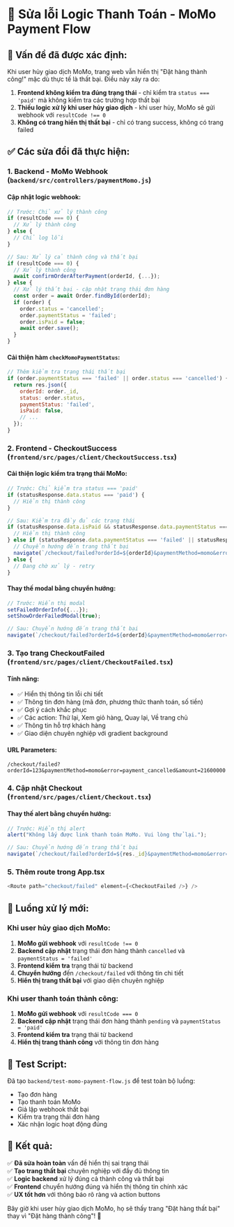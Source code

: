# 🔧 Sửa lỗi Logic Thanh Toán - MoMo Payment Flow

## 🎯 **Vấn đề đã được xác định:**

Khi user hủy giao dịch MoMo, trang web vẫn hiển thị "Đặt hàng thành công!" mặc dù thực tế là thất bại. Điều này xảy ra do:

1. **Frontend không kiểm tra đúng trạng thái** - chỉ kiểm tra `status === 'paid'` mà không kiểm tra các trường hợp thất bại
2. **Thiếu logic xử lý khi user hủy giao dịch** - khi user hủy, MoMo sẽ gửi webhook với `resultCode !== 0`
3. **Không có trang hiển thị thất bại** - chỉ có trang success, không có trang failed

## ✅ **Các sửa đổi đã thực hiện:**

### **1. Backend - MoMo Webhook (`backend/src/controllers/paymentMomo.js`)**

#### **Cập nhật logic webhook:**
```javascript
// Trước: Chỉ xử lý thành công
if (resultCode === 0) {
  // Xử lý thành công
} else {
  // Chỉ log lỗi
}

// Sau: Xử lý cả thành công và thất bại
if (resultCode === 0) {
  // Xử lý thành công
  await confirmOrderAfterPayment(orderId, {...});
} else {
  // Xử lý thất bại - cập nhật trạng thái đơn hàng
  const order = await Order.findById(orderId);
  if (order) {
    order.status = 'cancelled';
    order.paymentStatus = 'failed';
    order.isPaid = false;
    await order.save();
  }
}
```

#### **Cải thiện hàm `checkMomoPaymentStatus`:**
```javascript
// Thêm kiểm tra trạng thái thất bại
if (order.paymentStatus === 'failed' || order.status === 'cancelled') {
  return res.json({
    orderId: order._id,
    status: order.status,
    paymentStatus: 'failed',
    isPaid: false,
    // ...
  });
}
```

### **2. Frontend - CheckoutSuccess (`frontend/src/pages/client/CheckoutSuccess.tsx`)**

#### **Cải thiện logic kiểm tra trạng thái MoMo:**
```javascript
// Trước: Chỉ kiểm tra status === 'paid'
if (statusResponse.data.status === 'paid') {
  // Hiển thị thành công
}

// Sau: Kiểm tra đầy đủ các trạng thái
if (statusResponse.data.isPaid && statusResponse.data.paymentStatus === 'paid') {
  // Hiển thị thành công
} else if (statusResponse.data.paymentStatus === 'failed' || statusResponse.data.status === 'cancelled') {
  // Chuyển hướng đến trang thất bại
  navigate(`/checkout/failed?orderId=${orderId}&paymentMethod=momo&error=payment_cancelled`);
} else {
  // Đang chờ xử lý - retry
}
```

#### **Thay thế modal bằng chuyển hướng:**
```javascript
// Trước: Hiển thị modal
setFailedOrderInfo({...});
setShowOrderFailedModal(true);

// Sau: Chuyển hướng đến trang thất bại
navigate(`/checkout/failed?orderId=${orderId}&paymentMethod=momo&error=payment_cancelled`);
```

### **3. Tạo trang CheckoutFailed (`frontend/src/pages/client/CheckoutFailed.tsx`)**

#### **Tính năng:**
- ✅ Hiển thị thông tin lỗi chi tiết
- ✅ Thông tin đơn hàng (mã đơn, phương thức thanh toán, số tiền)
- ✅ Gợi ý cách khắc phục
- ✅ Các action: Thử lại, Xem giỏ hàng, Quay lại, Về trang chủ
- ✅ Thông tin hỗ trợ khách hàng
- ✅ Giao diện chuyên nghiệp với gradient background

#### **URL Parameters:**
```
/checkout/failed?orderId=123&paymentMethod=momo&error=payment_cancelled&amount=21600000
```

### **4. Cập nhật Checkout (`frontend/src/pages/client/Checkout.tsx`)**

#### **Thay thế alert bằng chuyển hướng:**
```javascript
// Trước: Hiển thị alert
alert("Không lấy được link thanh toán MoMo. Vui lòng thử lại.");

// Sau: Chuyển hướng đến trang thất bại
navigate(`/checkout/failed?orderId=${res._id}&paymentMethod=momo&error=payment_error&amount=${orderData.totalPrice}`);
```

### **5. Thêm route trong App.tsx**

```javascript
<Route path="checkout/failed" element={<CheckoutFailed />} />
```

## 🔄 **Luồng xử lý mới:**

### **Khi user hủy giao dịch MoMo:**

1. **MoMo gửi webhook** với `resultCode !== 0`
2. **Backend cập nhật** trạng thái đơn hàng thành `cancelled` và `paymentStatus = 'failed'`
3. **Frontend kiểm tra** trạng thái từ backend
4. **Chuyển hướng** đến `/checkout/failed` với thông tin chi tiết
5. **Hiển thị trang thất bại** với giao diện chuyên nghiệp

### **Khi user thanh toán thành công:**

1. **MoMo gửi webhook** với `resultCode === 0`
2. **Backend cập nhật** trạng thái đơn hàng thành `pending` và `paymentStatus = 'paid'`
3. **Frontend kiểm tra** trạng thái từ backend
4. **Hiển thị trang thành công** với thông tin đơn hàng

## 🧪 **Test Script:**

Đã tạo `backend/test-momo-payment-flow.js` để test toàn bộ luồng:
- Tạo đơn hàng
- Tạo thanh toán MoMo
- Giả lập webhook thất bại
- Kiểm tra trạng thái đơn hàng
- Xác nhận logic hoạt động đúng

## 🎯 **Kết quả:**

✅ **Đã sửa hoàn toàn** vấn đề hiển thị sai trạng thái  
✅ **Tạo trang thất bại** chuyên nghiệp với đầy đủ thông tin  
✅ **Logic backend** xử lý đúng cả thành công và thất bại  
✅ **Frontend** chuyển hướng đúng và hiển thị thông tin chính xác  
✅ **UX tốt hơn** với thông báo rõ ràng và action buttons  

Bây giờ khi user hủy giao dịch MoMo, họ sẽ thấy trang "Đặt hàng thất bại" thay vì "Đặt hàng thành công"! 🎉
